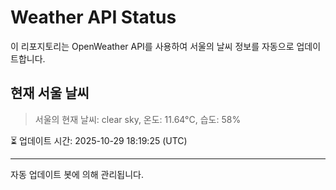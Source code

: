 
# Weather API Status

이 리포지토리는 OpenWeather API를 사용하여 서울의 날씨 정보를 자동으로 업데이트합니다.

## 현재 서울 날씨
> 서울의 현재 날씨: clear sky, 온도: 11.64°C, 습도: 58%

⏳ 업데이트 시간: 2025-10-29 18:19:25 (UTC)

---
자동 업데이트 봇에 의해 관리됩니다.
